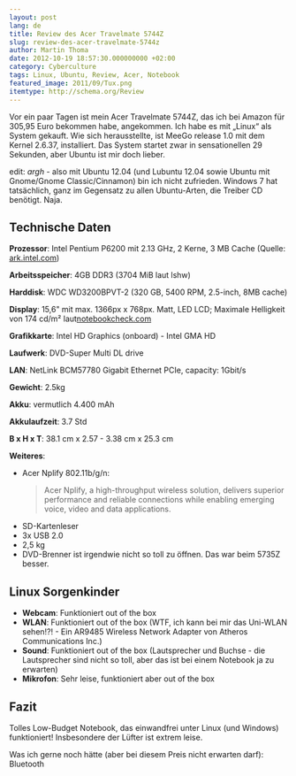 ```yaml
---
layout: post
lang: de
title: Review des Acer Travelmate 5744Z
slug: review-des-acer-travelmate-5744z
author: Martin Thoma
date: 2012-10-19 18:57:30.000000000 +02:00
category: Cyberculture
tags: Linux, Ubuntu, Review, Acer, Notebook
featured_image: 2011/09/Tux.png
itemtype: http://schema.org/Review
---
```

Vor ein paar Tagen ist mein <span itemprop="name">Acer Travelmate 5744Z</span>, das ich bei Amazon für <span itemprop="offers" itemscope itemtype="http://schema.org/Offer"><span itemprop="price">305,95</span> <span itemprop="priceCurrency">Euro</span></span> bekommen habe, angekommen. Ich habe es mit &bdquo;Linux&ldquo; als System gekauft. Wie sich herausstellte, ist MeeGo release 1.0 mit dem Kernel 2.6.37, installiert. Das System startet zwar in sensationellen 29 Sekunden, aber Ubuntu ist mir doch lieber.

edit: *argh* - also mit Ubuntu 12.04 (und Lubuntu 12.04 sowie Ubuntu mit Gnome/Gnome Classic/Cinnamon) bin ich nicht zufrieden. Windows 7 hat tatsächlich, ganz im Gegensatz zu allen Ubuntu-Arten, die Treiber CD benötigt. Naja.

## Technische Daten ##
<strong>Prozessor</strong>: Intel Pentium P6200 mit 2.13 GHz, 2 Kerne, 3 MB Cache (Quelle: <a href="http://ark.intel.com/products/50176/Intel-Pentium-Processor-P6200-3M-Cache-2_13-GHz">ark.intel.com</a>)

<strong>Arbeitsspeicher</strong>: 4GB DDR3 (3704 MiB laut lshw)

<strong>Harddisk</strong>: WDC WD3200BPVT-2 (320 GB, 5400 RPM, 2.5-inch, 8MB cache)

<strong>Display</strong>: 15,6" mit max. 1366px x 768px. Matt, LED LCD; Maximale Helligkeit von 174 cd/m² laut[notebookcheck.com](http://www.notebookcheck.com/Test-Acer-TravelMate-5744Z-P624G50Mikk-Notebook.71588.0.html)

<strong>Grafikkarte</strong>: Intel HD Graphics (onboard) - Intel GMA HD

<strong>Laufwerk</strong>: DVD-Super Multi DL drive

<strong>LAN</strong>: NetLink BCM57780 Gigabit Ethernet PCIe, capacity: 1Gbit/s

<strong>Gewicht</strong>: 2.5kg

<strong>Akku</strong>: vermutlich 4.400 mAh

<strong>Akkulaufzeit</strong>: 3.7 Std

<strong>B x H x T</strong>: 38.1 cm x 2.57 - 3.38 cm x 25.3 cm

<strong>Weiteres</strong>:
<ul>
  <li>Acer Nplify 802.11b/g/n:
<blockquote>Acer Nplify, a high-throughput wireless solution, delivers superior performance and reliable connections while enabling emerging voice, video and data applications.</blockquote>
</li>
  <li>SD-Kartenleser</li>
  <li>3x USB 2.0</li>
  <li>2,5 kg</li>
  <li>DVD-Brenner ist irgendwie nicht so toll zu öffnen. Das war beim 5735Z besser.</li>
</ul>

## Linux Sorgenkinder ##
<ul>
  <li><strong>Webcam</strong>: Funktioniert out of the box</li>
  <li><strong>WLAN</strong>: Funktioniert out of the box (WTF, ich kann bei mir das Uni-WLAN sehen!?! - Ein AR9485 Wireless Network Adapter von Atheros Communications Inc.)</li>
  <li><strong>Sound</strong>: Funktioniert out of the box (Lautsprecher und Buchse - die Lautsprecher sind nicht so toll, aber das ist bei einem Notebook ja zu erwarten)</li>
  <li><strong>Mikrofon</strong>: Sehr leise, funktioniert aber out of the box</li>
</ul>

<h2>Fazit</h2>
Tolles Low-Budget Notebook, das einwandfrei unter Linux (und Windows) funktioniert!
Insbesondere der Lüfter ist extrem leise.

Was ich gerne noch hätte (aber bei diesem Preis nicht erwarten darf): Bluetooth

